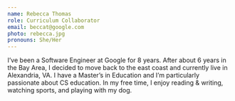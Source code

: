 ```yaml
---
name: Rebecca Thomas
role: Curriculum Collaborator
email: beccat@google.com
photo: rebecca.jpg
pronouns: She/Her
---
```

I’ve been a Software Engineer at Google for 8 years. After about 6 years in the Bay Area, I decided to move back to the east coast and currently live in Alexandria, VA. I have a Master’s in Education and I’m particularly passionate about CS education. In my free time, I enjoy reading & writing, watching sports, and playing with my dog.
